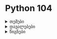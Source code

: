 # Python 104

<details>
    <summary>თემები</summary>
 
<details>
<summary>Workshop 4</summary>
    
---
    
**Iterables (list, tuple)**

- range function
- min, max
- list comprehension
- slicing
- tuple

**Control Flow**

- operators (==; !=; <; <=; >=; >)
- and, or, not operators
- if statements
- if else
- if chaining (if, elif, else)
- truthy and falsy values

</details>
<details>
<summary>Workshop 5</summary>

---

**While Loop**
- infinite loop
- break, continue, else
    
**Functions**
- function body
- calling functions
- parameters vs arguments
- passing by reference
- return values
- arbitrary / non arbitrary parameters
- default values
- type hinting | type annotation for functions
- unpack operator, args, kwargs
- how to accept only args | only kwargs | only ceratin number of args
- returning multiple values
</details>

<details>
<summary>Workshop 6</summary>

---

**Introduction to OOP**
* defining classes and creating instances
* writing metods
* dunder methods
* constructor / destructor

**Working with Files**
- opening and closing files
- reading / write / append content
- open modes (r, +, a, w, b)
- relative and absolute paths
- context manager (with statement)

</details>
<details>
<summary>Workshop 7</summary>

---

**dictionaries | map**
- dict
- accessing / updating / deleting / adding dict elements
- iterating throught dict (keys / values / items)
- methods (get, pop)

**lambda | anonymus | one line functions**
- syntax
- use cases
    
**wrappers | decorator functions**
- syntax
- use cases
</details>

<details>
<summary>Workshop 8</summary>

---

   
**Introduction to Advanced OOP Topics**
- static fields and methods
- inheritance | extending clases
- polymorphism
- method overloading
- multiple inheritance
- field visibility (public, private, protected)
- encapsulation


</details>
    
<details>
<summary>Workshop 9</summary>

---
    
**Python Packages**
- what is pip?
- what is virtualenv?

**Setting Up Development Environment**
- creating virutal environment *(using virtualenv)*
- activating virtual environment
- installing packages inside virtal environment
- freezing packages to requirements.txt


**Introduction To Web Development With Python/Django**
- How internet works? *(ip, domain, dns, hosting, HTTP)*
- MVT architecture
- setting up the project
- creating first models, views, templates
    
</details>


</details>
<details>
    <summary>დავალებები</summary>
    
- [Quiz 1](https://forms.gle/oVYFM3JCJ2PS5tqV8)
- [Quiz 2](https://forms.gle/Vzkf5cuRRa2bLYLm6)
- [Quiz 2.1](https://forms.gle/KKExAzqt3oyuV6Rj7)
    
</details>

<details>
  <summary>წიგნები</summary> 

**Python**
- [Python Crash Course](https://b-ok.asia/book/4995914/5d84d3)
- [Automate the Boring Stuff with Python](https://b-ok.asia/book/5342891/c5ae7c)

**Django**
- [Django for Beginners](https://b-ok.asia/book/11235649/1e051e)
    
**Algorithms**
- [The Algorithm Design Manual (Skiena)](https://b-ok.asia/book/18874390/49fa12)
- [Introduction to Algorithms, Third Edition (Cormen)](https://b-ok.asia/book/5789454/679d14)
</details>
